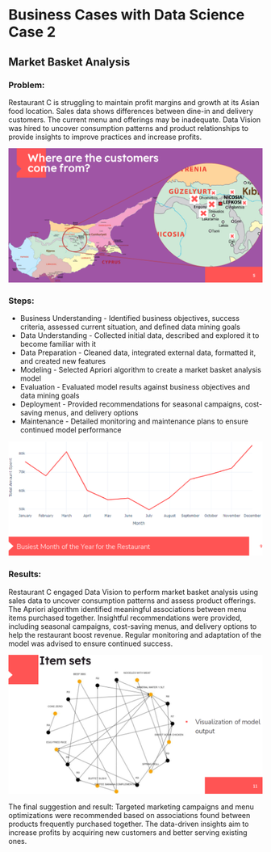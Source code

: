 # Business Cases with Data Science Case 2
## Market Basket Analysis

### Problem:
Restaurant C is struggling to maintain profit margins and growth at its Asian food location. Sales data shows differences between dine-in and delivery customers. The current menu and offerings may be inadequate. Data Vision was hired to uncover consumption patterns and product relationships to provide insights to improve practices and increase profits.

![image](https://github.com/yousefebrahimi0/Business-Cases-with-Data-Science-Case-2/blob/main/pic1.png)

### Steps:

+ Business Understanding - Identified business objectives, success criteria, assessed current situation, and defined data mining goals
+ Data Understanding - Collected initial data, described and explored it to become familiar with it
+ Data Preparation - Cleaned data, integrated external data, formatted it, and created new features
+ Modeling - Selected Apriori algorithm to create a market basket analysis model
+ Evaluation - Evaluated model results against business objectives and data mining goals
+ Deployment - Provided recommendations for seasonal campaigns, cost-saving menus, and delivery options
+ Maintenance - Detailed monitoring and maintenance plans to ensure continued model performance

![image](https://github.com/yousefebrahimi0/Business-Cases-with-Data-Science-Case-2/blob/main/pic2.png)

### Results:
Restaurant C engaged Data Vision to perform market basket analysis using sales data to uncover consumption patterns and assess product offerings. The Apriori algorithm identified meaningful associations between menu items purchased together. Insightful recommendations were provided, including seasonal campaigns, cost-saving menus, and delivery options to help the restaurant boost revenue. Regular monitoring and adaptation of the model was advised to ensure continued success.

![image](https://github.com/yousefebrahimi0/Business-Cases-with-Data-Science-Case-2/blob/main/pic3.png)

The final suggestion and result:
Targeted marketing campaigns and menu optimizations were recommended based on associations found between products frequently purchased together. The data-driven insights aim to increase profits by acquiring new customers and better serving existing ones.
